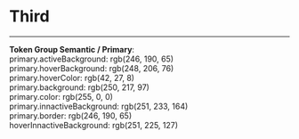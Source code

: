 
# Third

---

  
**Token Group Semantic / Primary**:    
primary.activeBackground: rgb(246, 190, 65)  
primary.hoverBackground: rgb(248, 206, 76)  
primary.hoverColor: rgb(42, 27, 8)  
primary.background: rgb(250, 217, 97)  
primary.color: rgb(255, 0, 0)  
primary.innactiveBackground: rgb(251, 233, 164)  
primary.border: rgb(246, 190, 65)  
hoverInnactiveBackground: rgb(251, 225, 127)  
